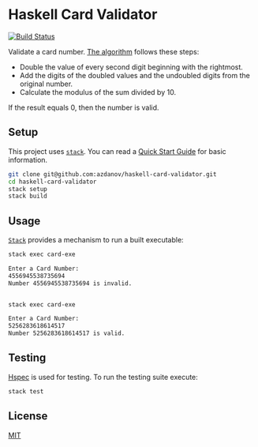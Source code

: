 # Haskell Card Validator

[![Build Status](https://travis-ci.com/azdanov/haskell-card-validator.svg?branch=master)](https://travis-ci.com/azdanov/haskell-card-validator)

Validate a card number. [The algorithm](https://en.wikipedia.org/wiki/Luhn_algorithm) follows these steps:

- Double the value of every second digit beginning with the rightmost.
- Add the digits of the doubled values and the undoubled digits from the original number.
- Calculate the modulus of the sum divided by 10.

If the result equals 0, then the number is valid.

## Setup

This project uses [`stack`](https://docs.haskellstack.org/en/stable/README/). You can read a [Quick Start Guide](https://docs.haskellstack.org/en/stable/README/#quick-start-guide) for basic information.

```sh
git clone git@github.com:azdanov/haskell-card-validator.git
cd haskell-card-validator
stack setup
stack build
```

## Usage

[`Stack`](https://docs.haskellstack.org/en/stable/GUIDE/#exec/) provides a mechanism to run a built executable:

```sh
stack exec card-exe

Enter a Card Number:
4556945538735694
Number 4556945538735694 is invalid.


stack exec card-exe

Enter a Card Number:
5256283618614517
Number 5256283618614517 is valid.
```

## Testing

[Hspec](https://hspec.github.io/) is used for testing. To run the testing suite execute:

```sh
stack test
```

## License

[MIT](./LICENSE)
